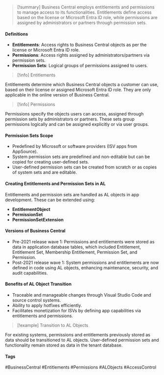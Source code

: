 >[!summary]
Business Central employs entitlements and permissions to manage access to its functionalities. Entitlements define access based on the license or Microsoft Entra ID role, while permissions are assigned by administrators or partners through permission sets.

#### Definitions
- **Entitlements**: Access rights to Business Central objects as per the license or Microsoft Entra ID role.
- **Permissions**: Access rights assigned by administrators/partners via permission sets.
- **Permission Sets**: Logical groups of permissions assigned to users.

>[!info] Entitlements

Entitlements determine which Business Central objects a customer can use, based on their license or assigned Microsoft Entra ID role. They are only applicable in the online version of Business Central.

>[!info] Permissions

Permissions specify the objects users can access, assigned through permission sets by administrators or partners. These sets group permissions logically and can be assigned explicitly or via user groups.

#### Permission Sets Scope
- Predefined by Microsoft or software providers (ISV apps from AppSource).
- System permission sets are predefined and non-editable but can be copied for creating user-defined sets.
- User-defined permission sets can be created from scratch or as copies of system sets and are editable.

#### Creating Entitlements and Permission Sets in AL
Entitlements and permission sets are handled as AL objects in app development. These can be extended using:
- **EntitlementObject**
- **PermissionSet**
- **PermissionSetExtension**

#### Versions of Business Central
- Pre-2021 release wave 1: Permissions and entitlements were stored as data in application database tables, which included Entitlement, Entitlement Set, Membership Entitlement, Permission Set, and Permission.
- Post-2021 release wave 1: System permissions and entitlements are now defined in code using AL objects, enhancing maintenance, security, and audit capabilities.

#### Benefits of AL Object Transition
- Traceable and manageable changes through Visual Studio Code and source control systems.
- Ability to apply hotfixes efficiently.
- Facilitates monetization for ISVs by defining app capabilities via entitlements and permissions.

>[!example] Transition to AL Objects

For existing systems, permissions and entitlements previously stored as data should be transitioned to AL objects. User-defined permission sets and functionality remain stored as data in the tenant database.

#### Tags
#BusinessCentral #Entitlements #Permissions #ALObjects #AccessControl